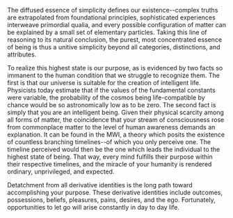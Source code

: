The diffused essence of simplicity defines our existence--complex truths are extrapolated from foundational principles, sophisticated experiences interweave primordial qualia, and every possible configuration of matter can be explained by a small set of elementary particles. Taking this line of reasoning to its natural conclusion, the purest, most concentrated essence of being is thus a unitive simplicity beyond all categories, distinctions, and attributes. 

To realize this highest state is our purpose, as is evidenced by two facts so immanent to the human condition that we struggle to recognize them. The first is that our universe is suitable for the creation of intelligent life. Physicists today estimate that if the values of the fundamental constants were variable, the probability of the cosmos being life-compatible by chance would be so astronomically low as to be zero. The second fact is simply that you are an intelligent being. Given their physical scarcity among all forms of matter, the coincidence that your stream of consciousness rose from commonplace matter to the level of human awareness demands an explanation. It can be found in the MWI, a theory which posits the existence of countless branching timelines--of which you only perceive one. The timeline perceived would then be the one which leads the individual to the highest state of being. That way, every mind fulfills their purpose within their respective timelines, and the miracle of your humanity is rendered ordinary, unprivileged, and expected.

Detatchment from all derivative identities is the long path toward accomplishing your purpose. These derivative identities include outcomes, possessions, beliefs, pleasures, pains, desires, and the ego. Fortunately, opportunities to let go will arise constantly in day to day life.
